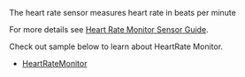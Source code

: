 ﻿The heart rate sensor measures heart rate in beats per minute

For more details see [Heart Rate Monitor Sensor Guide](https://docs.tizen.org/application/dotnet/guides/location-sensors/device-sensors#heart-rate-monitor-sensor).

Check out sample below to learn about HeartRate Monitor.

 - [HeartRateMonitor](https://github.com/Samsung/Tizen-CSharp-Samples/tree/master/Wearable/HeartRateMonitor)